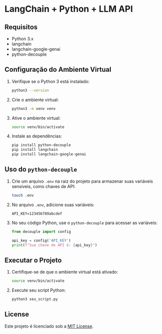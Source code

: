 # LangChain + Python + LLM API

## Requisitos

- Python 3.x
- langchain
- langchain-google-genai
- python-decouple

## Configuração do Ambiente Virtual

1. Verifique se o Python 3 está instalado:

   ```bash
   python3 --version
   ```

2. Crie o ambiente virtual:

   ```bash
   python3 -m venv venv
   ```

3. Ative o ambiente virtual:

   ```bash
   source venv/bin/activate
   ```

4. Instale as dependências:

   ```bash
   pip install python-decouple
   pip install langchain
   pip install langchain-google-genai
   ```

## Uso do `python-decouple`

1. Crie um arquivo `.env` na raiz do projeto para armazenar suas variáveis sensíveis, como chaves de API:

   ```bash
   touch .env
   ```

2. No arquivo `.env`, adicione suas variáveis:

   ```env
   API_KEY=123456789abcdef
   ```

3. No seu código Python, use o `python-decouple` para acessar as variáveis:

   ```python
   from decouple import config

   api_key = config('API_KEY')
   print(f"Sua chave de API é: {api_key}")
   ```

## Executar o Projeto

1. Certifique-se de que o ambiente virtual está ativado:

   ```bash
   source venv/bin/activate
   ```

2. Execute seu script Python:

   ```bash
   python3 seu_script.py
   ```

## License

Este projeto é licenciado sob a [MIT License](LICENSE).
